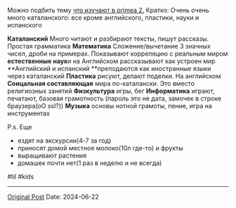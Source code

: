 Можно подбить тему [что изучают в primea 2.](2038.md) Кратко:  Очень очень много каталанского: все кроме английского, пластики, науки и испанского

**Каталанский** Много читают и разбирают тексты, пишут рассказы. Простая грамматика
**Математика** Сложение/вычетание 3 значных чисел, дроби на примерах. Показывают корреляцию с реальным миром
**естественные наук**и на Английском рассказывают как устроен мир
**Английский и испанский **преподаются как иностранные языки через каталанский
**Пластика** рисуют, делают поделки. На английском
**Соицальная составляющая** мира по-каталански. Это вместо религиозных занятий
**Физкультура** игры, бег
**Информатика** играют, печатают, базовая грамотность (пароль это не дата, замочек в строке браузера(оО ssl?))
**Музыка** основы нотной грамоты, пение, игра на инструментах

P.s. Еще
- ездят на экскурсии(4-7 за год)
- приносят домой местное молоко(10л где-то) и фрукты
- выращивают растения
- домашек почти нет(1 раз в неделю и не всегда)

#til #kids

---
[Original Post](https://t.me/lev2tarragona/2339)
Date: 2024-06-22

